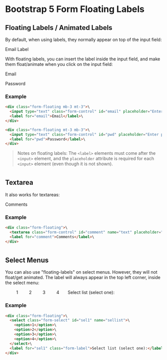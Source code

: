 Bootstrap 5 Form Floating Labels
================================

Floating Labels / Animated Labels
---------------------------------

By default, when using labels, they normally appear on top of the input field:

Email Label

With floating labels, you can insert the label inside the input field, and make them float/animate when you click on the input field:

Email

Password

### Example
``` html
<div class="form-floating mb-3 mt-3">\
  <input type="text" class="form-control" id="email" placeholder="Enter email" name="email">\
  <label for="email">Email</label>\
</div>

<div class="form-floating mt-3 mb-3">\
  <input type="text" class="form-control" id="pwd" placeholder="Enter password" name="pswd">\
  <label for="pwd">Password</label>\
</div>
```
 
> Notes on floating labels: The `<label>` elements must come after the `<input>` element, and the `placeholder` attribute is required for each `<input>` element (even though it is not shown).

#

Textarea
--------

It also works for textareas:

Comments

### Example
``` html
<div class="form-floating">\
  <textarea class="form-control" id="comment" name="text" placeholder="Comment goes here"></textarea>\
  <label for="comment">Comments</label>\
</div>
```
 
#

Select Menus
------------

You can also use "floating-labels" on select menus. However, they will not float/get animated. The label will always appear in the top left corner, inside the select menu:

         1         2         3         4       Select list (select one):

### Example
``` html
<div class="form-floating">\
  <select class="form-select" id="sel1" name="sellist">\
    <option>1</option>\
    <option>2</option>\
    <option>3</option>\
    <option>4</option>\
  </select>\
  <label for="sel1" class="form-label">Select list (select one):</label>\
</div>
```